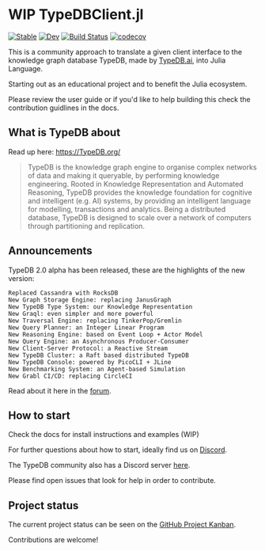 # WIP TypeDBClient.jl

[![Stable](https://img.shields.io/badge/docs-stable-blue.svg)](https://Humans-of-Julia.github.io/TypeDBClient.jl/stable)
[![Dev](https://img.shields.io/badge/docs-dev-blue.svg)](https://Humans-of-Julia.github.io/TypeDBClient.jl/dev)
[![Build Status](https://github.com/Humans-of-Julia/TypeDBClient.jl/workflows/CI/badge.svg)](https://github.com/Humans-of-Julia/TypeDBClient.jl/actions)
[![codecov](https://codecov.io/gh/Humans-of-Julia/TypeDBClient.jl/branch/main/graph/badge.svg?token=9SQ8WB8KVM)](https://codecov.io/gh/Humans-of-Julia/TypeDBClient.jl)

This is a community approach to translate a given client interface to the knowledge graph database TypeDB, made by [TypeDB.ai](https://TypeDB.ai/), into Julia Language.

Starting out as an educational project and to benefit the Julia ecosystem.

Please review the user guide or if you'd like to help building this check the contribution guidlines in the docs.

## What is TypeDB about

Read up here: https://TypeDB.org/

> TypeDB is the knowledge graph engine to organise complex networks of data and making it queryable, by performing knowledge engineering. Rooted in Knowledge Representation and Automated Reasoning, TypeDB provides the 
> knowledge foundation for cognitive and intelligent (e.g. AI) systems, by providing an intelligent language for modelling, transactions and analytics. Being a distributed database, TypeDB is designed to scale over a 
> network of computers through partitioning and replication.

## Announcements

TypeDB 2.0 alpha has been released, these are the highlights of the new version:

    Replaced Cassandra with RocksDB
    New Graph Storage Engine: replacing JanusGraph
    New TypeDB Type System: our Knowledge Representation
    New Graql: even simpler and more powerful
    New Traversal Engine: replacing TinkerPop/Gremlin
    New Query Planner: an Integer Linear Program
    New Reasoning Engine: based on Event Loop + Actor Model
    New Query Engine: an Asynchronous Producer-Consumer
    New Client-Server Protocol: a Reactive Stream
    New TypeDB Cluster: a Raft based distributed TypeDB
    New TypeDB Console: powered by PicoCLI + JLine
    New Benchmarking System: an Agent-based Simulation
    New Grabl CI/CD: replacing CircleCI

Read about it here in the [forum](https://discuss.TypeDB.ai/t/TypeDB-2-0-alpha-best-practices-in-distributed-systems-and-computer-science/2307).

## How to start

Check the docs for install instructions and examples (WIP)

For further questions about how to start, ideally find us on [Discord](https://discord.gg/GdjHCNW8c8).

The TypeDB community also has a Discord server [here](https://discord.gg/HBJXnzRgmx).

Please find open issues that look for help in order to contribute.

## Project status

The current project status can be seen on the [GitHub Project Kanban](https://github.com/Humans-of-Julia/TypeDBClient.jl/projects/1).

Contributions are welcome!